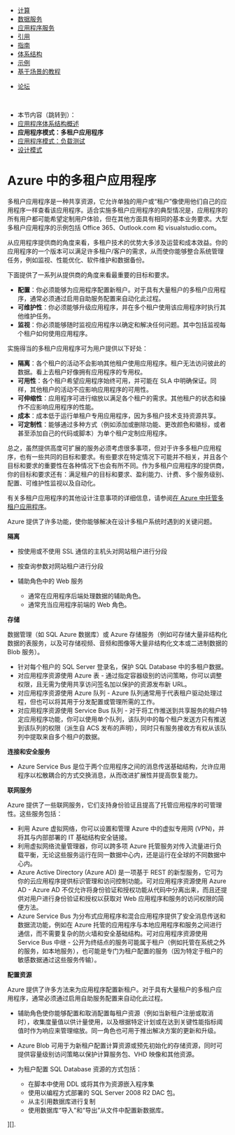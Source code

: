 <properties linkid="develop-net-architecture-multi-tenant-web-application" urlDisplayName="Multi-Tenant Web Application Pattern" pageTitle="Multi-Tenant Web Application Pattern - Azure Architecture" metaKeywords="" description="Find architectural overviews and design patterns that describe how to implement a multi-tenant web application on Azure." metaCanonical="" services="" documentationCenter=".NET" title="Multitenant Applications in Azure" authors="" solutions="" manager="" editor="" />

<div>
<div class="left-nav">
<div class="static-nav">
<ul>
<li class="menu-nodejs-compute"><a href="/zh-cn/develop/net/compute/">计算</a></li>
<li class="menu-nodejs-data"><a href="/zh-cn/develop/net/data/">数据服务</a></li>
<li class="menu-nodejs-appservices"><a href="/zh-cn/develop/net/app-services/">应用程序服务</a></li>
<li><a href="/zh-cn/develop/net/reference/">引用</a></li>
<li><a href="/zh-cn/develop/net/guidance/">指南</a></li>
<li><a href="/zh-cn/develop/net/architecture/">体系结构</a></li>
<li><a href="/zh-cn/develop/net/samples/">示例</a></li>
<li><a href="/zh-cn/develop/net/end-to-end-Apps/">基于场景的教程</a></li>
</ul>
<ul class="links">
<li class="forum"><a href="/zh-cn/support/forums/">论坛</a></li>
</ul>
</div>

<div class="floating-nav jump-to"><br />
<ul>
<li>本节内容（跳转到）：</li>
<li><a href="/zh-cn/develop/net/architecture/#overviews">应用程序体系结构概述</a></li>
<li><strong>应用程序模式：多租户应用程序</strong></li>
<li><a href="/zh-cn/develop/net/architecture/load-testing-pattern/">应用程序模式：负载测试</a></li>
<li><a href="/zh-cn/develop/net/architecture/#designpatterns">设计模式</a></li>
</ul>
</div>

</div>

</div>

# Azure 中的多租户应用程序

多租户应用程序是一种共享资源，它允许单独的用户或“租户”像使用他们自己的应用程序一样查看该应用程序。适合实施多租户应用程序的典型情况是，应用程序的所有用户都可能希望定制用户体验，但在其他方面具有相同的基本业务要求。大型多租户应用程序的示例包括 Office 365、Outlook.com 和 visualstudio.com。

从应用程序提供商的角度来看，多租户技术的优势大多涉及运营和成本效益。你的应用程序的一个版本可以满足许多租户/客户的需求，从而使你能够整合系统管理任务，例如监视、性能优化、软件维护和数据备份。

下面提供了一系列从提供商的角度来看最重要的目标和要求。

-   **配置**：你必须能够为应用程序配置新租户。对于具有大量租户的多租户应用程序，通常必须通过启用自助服务配置来自动化此过程。
-   **可维护性**：你必须能够升级应用程序，并在多个租户使用该应用程序时执行其他维护任务。
-   **监视**：你必须能够随时监视应用程序以确定和解决任何问题。其中包括监视每个租户如何使用应用程序。

实施得当的多租户应用程序可为用户提供以下好处：

-   **隔离**：各个租户的活动不会影响其他租户使用应用程序。租户无法访问彼此的数据。看上去租户好像拥有应用程序的专用权。
-   **可用性**：各个租户希望应用程序始终可用，并可能在 SLA 中明确保证。同样，其他租户的活动不应影响应用程序的可用性。
-   **可伸缩性**：应用程序可进行缩放以满足各个租户的需求。其他租户的状态和操作不应影响应用程序的性能。
-   **成本**：成本低于运行单租户专用应用程序，因为多租户技术支持资源共享。
-   **可定制性**：能够通过多种方式（例如添加或删除功能、更改颜色和徽标，或者甚至添加自己的代码或脚本）为单个租户定制应用程序。

总之，虽然提供高度可扩展的服务必须考虑很多事项，但对于许多多租户应用程序，也有一些共同的目标和要求。有些要求在特定情况下可能并不相关，并且各个目标和要求的重要性在各种情况下也会有所不同。作为多租户应用程序的提供商，你的目标和要求还有：满足租户的目标和要求、盈利能力、计费、多个服务级别、配置、可维护性监视以及自动化。

有关多租户应用程序的其他设计注意事项的详细信息，请参阅[在 Azure 中托管多租户应用程序][]。

Azure 提供了许多功能，使你能够解决在设计多租户系统时遇到的关键问题。

**隔离**

-   按使用或不使用 SSL 通信的主机头对网站租户进行分段
-   按查询参数对网站租户进行分段
-   辅助角色中的 Web 服务

    -   通常在应用程序后端处理数据的辅助角色。
    -   通常充当应用程序前端的 Web 角色。

**存储**

数据管理（如 SQL Azure 数据库）或 Azure 存储服务（例如可存储大量非结构化数据的表服务，以及可存储视频、音频和图像等大量非结构化文本或二进制数据的 Blob 服务）。

-   针对每个租户的 SQL Server 登录名，保护 SQL Database 中的多租户数据。
-   对应用程序资源使用 Azure 表 - 通过指定容器级别的访问策略，你可以调整权限，且无需为使用共享访问签名加以保护的资源发布新 URL。
-   对应用程序资源使用 Azure 队列 - Azure 队列通常用于代表租户驱动处理过程，但也可以将其用于分发配置或管理所需的工作。
-   对应用程序资源使用 Service Bus 队列 - 对于将工作推送到共享服务的租户特定应用程序功能，你可以使用单个队列，该队列中的每个租户发送方只有推送到该队列的权限（派生自 ACS 发布的声明），同时只有服务接收方有权从该队列中提取来自多个租户的数据。

**连接和安全服务**

-   Azure Service Bus 是位于两个应用程序之间的消息传送基础结构，允许应用程序以松散耦合的方式交换消息，从而改进扩展性并提高恢复能力。

**联网服务**

Azure 提供了一些联网服务，它们支持身份验证且提高了托管应用程序的可管理性。这些服务包括：

-   利用 Azure 虚拟网络，你可以设置和管理 Azure 中的虚拟专用网 (VPN)，并将其与内部部署的 IT 基础结构安全链接。
-   利用虚拟网络流量管理器，你可以跨多项 Azure 托管服务对传入流量进行负载平衡，无论这些服务运行在同一数据中心内，还是运行在全球的不同数据中心内。
-   Azure Active Directory (Azure AD) 是一项基于 REST 的新型服务，它可为你的云应用程序提供标识管理和访问控制功能。可对应用程序资源使用 Azure AD - Azure AD 不仅允许将身份验证和授权功能从代码中分离出来，而且还提供对用户进行身份验证和授权以获取对 Web 应用程序和服务的访问权限的简便方法。
-   Azure Service Bus 为分布式应用程序和混合应用程序提供了安全消息传送和数据流功能，例如在 Azure 托管的应用程序与本地应用程序和服务之间进行通信，而不需要复杂的防火墙和安全基础结构。可对应用程序资源使用 Service Bus 中继 - 公开为终结点的服务可能属于租户（例如托管在系统之外的服务，如本地服务），也可能是专门为租户配置的服务（因为特定于租户的敏感数据通过这些服务传输）。

**配置资源**

Azure 提供了许多方法来为应用程序配置新租户。对于具有大量租户的多租户应用程序，通常必须通过启用自助服务配置来自动化此过程。

-   辅助角色使你能够配置和取消配置每租户资源（例如当新租户注册或取消时），收集度量值以供计量使用，以及根据特定计划或在达到关键性能指标阈值时作为响应来管理缩放。同一角色也可用于推出解决方案的更新和升级。
-   Azure Blob 可用于为新租户配置计算资源或预先初始化的存储资源，同时可提供容量级别访问策略以保护计算服务包、VHD 映像和其他资源。
-   为租户配置 SQL Database 资源的方式包括：

    -   在脚本中使用 DDL 或将其作为资源嵌入程序集
    -   使用以编程方式部署的 SQL Server 2008 R2 DAC 包。
    -   从主引用数据库进行复制
    -   使用数据库“导入”和“导出”从文件中配置新数据库。

][].

<!--links-->

  [计算]: /zh-cn/develop/net/compute/
  [数据服务]: /zh-cn/develop/net/data/
  [应用程序服务]: /zh-cn/develop/net/app-services/
  [引用]: /zh-cn/develop/net/reference/
  [指南]: /zh-cn/develop/net/guidance/
  [体系结构]: /zh-cn/develop/net/architecture/
  [示例]: /zh-cn/develop/net/samples/
  [基于场景的教程]: /zh-cn/develop/net/end-to-end-Apps/
  [论坛]: /zh-cn/support/forums/
  [应用程序体系结构概述]: /zh-cn/develop/net/architecture/#overviews
  [应用程序模式：负载测试]: /zh-cn/develop/net/architecture/load-testing-pattern/
  [设计模式]: /zh-cn/develop/net/architecture/#designpatterns
  [在 Azure 中托管多租户应用程序]: http://msdn.microsoft.com/zh-cn/library/hh534480.aspx
